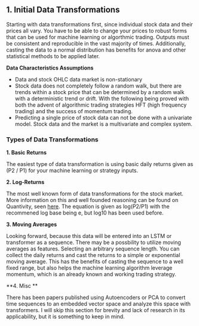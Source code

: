 ## 1. Initial Data Transformations

Starting with data transformations first, since individual stock data and their prices all vary. You have to be able to change your prices to robust forms that can be used for machine learning or algorthmic trading. Outputs must be consistent and reproducible in the vast majority of times. Additionally, casting the data to a normal distribution has benefits for anova and other statistical methods to be applied later.

**Data Characteristics Assumptions**

- Data and stock OHLC data market is non-stationary
- Stock data does not completely follow a random walk, but there are trends within a stock price that can be determined by a random walk with a deterministic trend or drift. With the following being proved with both the advent of algorithmic trading strategies HFT (high frequency trading) and the success of momentum trading.
- Predicting a single price of stock data can not be done with a univariate model. Stock data and the market is a multivariate and complex system.

### Types of Data Transformations

**1. Basic Returns**

The easiest type of data transformation is using basic daily returns given as (P2 / P1) for your machine learning or strategy inputs.

**2. Log-Returns**

The most well known form of data transformations for the stock market. More information on this and well founded reasoning can be found on Quantivity, seen [here](https://quantivity.wordpress.com/2011/02/21/why-log-returns/). The equation is given as log(P2/P1) with the recommened log base being e, but log10 has been used before.

**3. Moving Averages**

Looking forward, because this data will be entered into an LSTM or transformer as a sequence. There may be a possbility to utilize moving averages as features. Selecting an arbitrary sequence length. You can collect the daily returns and cast the returns to a simple or exponential moving average. This has the benefits of casting the sequence to a well fixed range, but also helps the machine learning algorithm leverage momentum, which is an already known and working trading strategy.

**4. Misc **

There has been papers published using Autoencoders or PCA to convert time sequences to an embedded vector space and analyze this space with transformers. I will skip this section for brevity and lack of research in its applicability, but it is something to keep in mind.
